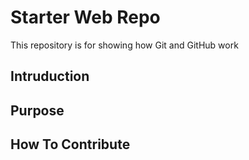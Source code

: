 # Starter Web Repo

This repository is for showing how Git and GitHub work
## Intruduction
## Purpose
## How To Contribute
